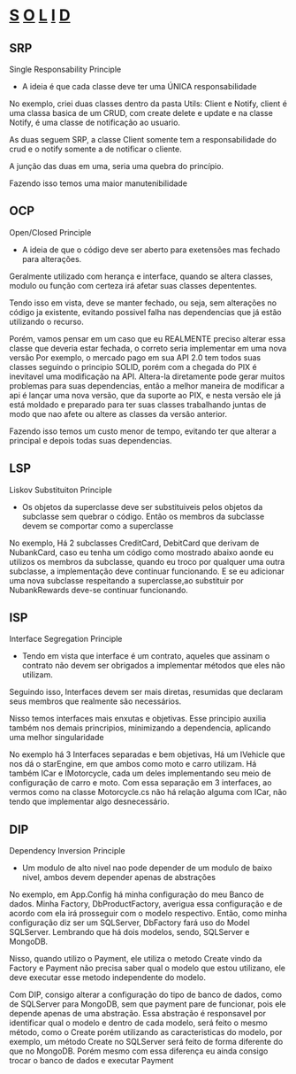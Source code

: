 
# <a href="#SRP">S</a> <a href="#OCP">O</a> <a href="#LSP">L</a> <a href="#ISP">I</a> <a href="#DIP">D</a> 


## SRP

Single Responsability Principle

- A ideia é que cada classe deve ter uma ÚNICA responsabilidade


No exemplo, criei duas classes dentro da pasta Utils: Client e Notify, client é uma classa basica de um CRUD, com create delete e update e na classe Notify, é uma classe de notificação ao usuario.

As duas seguem SRP, a classe Client somente tem a responsabilidade do crud e o notify somente a de notificar o cliente.

A junção das duas em uma, seria uma quebra do princípio.

Fazendo isso temos uma maior manutenibilidade


## OCP
Open/Closed Principle

- A ideia de que o código deve ser aberto para exetensões mas fechado para alterações.


Geralmente utilizado com herança e interface, quando se altera classes, modulo ou função com certeza irá afetar suas classes depententes.

Tendo isso em vista, deve se manter fechado, ou seja, sem alterações no código ja existente, evitando possivel falha nas dependencias que já estão utilizando o recurso.

Porém, vamos pensar em um caso que eu REALMENTE preciso alterar essa classe que deveria estar fechada, o correto seria implementar em uma nova versão
Por exemplo, o mercado pago em sua API 2.0 tem todos suas classes seguindo o principio SOLID, porém com a chegada do PIX é inevitavel uma modificação na API.
Altera-la diretamente pode gerar muitos problemas para suas dependencias, então a melhor maneira de modificar a api é lançar uma nova versão, que da suporte
ao PIX, e nesta versão ele já está moldado e preparado para ter suas classes trabalhando juntas de modo que nao afete ou altere as classes da versão anterior. 

Fazendo isso temos um custo menor de tempo, evitando ter que alterar a principal e depois todas suas dependencias.


## LSP
Liskov Substituiton Principle

- Os objetos da superclasse deve ser substituiveis pelos objetos da subclasse sem quebrar o código.
Então os membros da subclasse devem se comportar como a superclasse

No exemplo, Há 2 subclasses CreditCard, DebitCard que derivam de NubankCard, caso eu tenha um código
como mostrado abaixo aonde eu utilizos os membros da subclasse, quando eu troco por qualquer uma outra subclasse, a implementação
deve continuar funcionando.
E se eu adicionar uma nova subclasse respeitando a superclasse,ao substituir por NubankRewards deve-se continuar funcionando.


## ISP
Interface Segregation Principle

- Tendo em vista que interface é um contrato, aqueles que assinam o contrato não devem ser obrigados a implementar métodos que eles não utilizam.

Seguindo isso, Interfaces devem ser mais diretas, resumidas que declaram seus membros que realmente são necessários.

Nisso temos interfaces mais enxutas e objetivas. 
Esse principio auxilia também nos demais princripios, minimizando a dependencia, aplicando uma melhor singularidade

No exemplo há 3 Interfaces separadas e bem objetivas, Há um IVehicle que nos dá o starEngine, em que ambos como moto e carro utilizam.
Há também ICar e IMotorcycle, cada um deles implementando seu meio de configuração de carro e moto. 
Com essa separação em 3 interfaces, ao vermos como na classe Motorcycle.cs não há relação alguma com ICar, não tendo que implementar algo desnecessário.

## DIP
Dependency Inversion Principle

- Um modulo de alto nivel nao pode depender de um modulo de baixo nivel, ambos devem depender apenas de abstrações

No exemplo, em App.Config há minha configuração do meu Banco de dados.
Minha Factory, DbProductFactory, averigua essa configuração e de acordo com ela irá prosseguir com o modelo respectivo.
Então, como minha configuração diz ser um SQLServer, DbFactory fará uso do Model SQLServer.
 Lembrando que há dois modelos, sendo, SQLServer e MongoDB.

Nisso, quando utilizo o Payment, ele utiliza o metodo Create vindo da Factory e Payment não precisa
saber qual o modelo que estou utilizano, ele deve executar esse metodo independente do modelo.

Com DIP, consigo alterar a configuração do tipo de banco de dados, como de SQLServer para MongoDB, sem que 
payment pare de funcionar, pois ele depende apenas de uma abstração.
Essa abstração é responsavel por identificar qual o modelo e dentro de cada modelo, será feito o mesmo método, como o Create porém utilizando as caracteristicas do modelo, 
por exemplo, um método Create no SQLServer será feito de forma diferente do que no MongoDB.
Porém mesmo com essa diferença eu ainda consigo trocar o banco de dados e executar Payment
